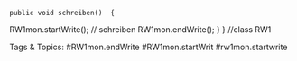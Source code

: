     public void schreiben()  {
RW1mon.startWrite();
// schreiben
RW1mon.endWrite();    }
} //class RW1

   Tags & Topics:
   #RW1mon.endWrite
   #RW1mon.startWrit
   #rw1mon.startwrite